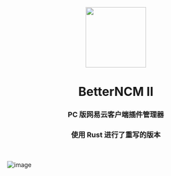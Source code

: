 <div align="center"><image width="140em" src="https://user-images.githubusercontent.com/66859419/183120498-1dede5b4-0666-4891-b95f-c3a812b3f12f.png" /></div>
<h1 align="center">BetterNCM II</h1>
<h3 align="center">PC 版网易云客户端插件管理器</h3>
<h3 align="center">使用 Rust 进行了重写的版本</h3>

　

![image](https://user-images.githubusercontent.com/66859419/186859984-ac64b338-d649-410f-a156-8f7d676bc7a9.png)
